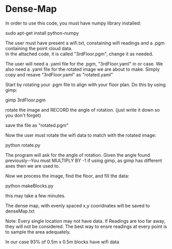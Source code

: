 # Dense-Map

In order to use this code, you must have numpy library installed:

sudo apt-get install python-numpy

The user must have present a wifi.txt, constaining wifi readings and a .pgm containing the point cloud data.  
In the attached code, it is called "3rdFloor.pgm", change it as needed.

The user will need a .yaml file for the .pgm, "3rdFloor.yaml" in or case.  We also need a .yaml file for the rotated image we are about to make.  Simply copy and resave "3rdFloor.yaml" as "rotated.yaml"


Start by rotating your .pgm file to align with your floor plan.  Do this by using gimp:

gimp 3rdFloor.pgm

rotate the image and RECORD the angle of rotation.  (just write it down so you don't forget)

save the file as "rotated.pgm"

Now the user must rotate the wifi data to match with the rotated image:

python rotate.py

The program will ask for the angle of rotation.  Given the angle found previously--You must MULTIPLY BY -1 if using gimp, as gimp has different axes then we are used to.

Now we process the image, find the floor, and fill the data:

python makeBlocks.py

this may take a few minutes.

The dense map, with evenly spaced x,y cooridnates will be saved to denseMap.txt

Note:  Every single location may not have data.  If Readings are too far away, they will not be considered. The best way to ensre readings at every point is to sample the area adequately.  

In our case 93% of 0.5m x 0.5m blocks have wifi data
